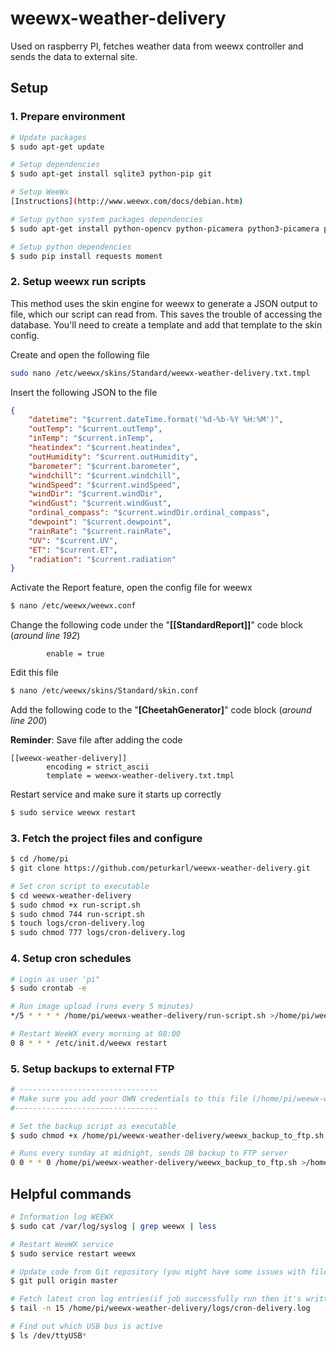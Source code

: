 # weewx-weather-delivery
Used on raspberry PI, fetches weather data from weewx controller and sends the data to external site. 

## Setup

### 1. Prepare environment
```sh 
# Update packages
$ sudo apt-get update

# Setup dependencies
$ sudo apt-get install sqlite3 python-pip git

# Setup WeeWx
[Instructions](http://www.weewx.com/docs/debian.htm)

# Setup python system packages dependencies
$ sudo apt-get install python-opencv python-picamera python3-picamera python-requests

# Setup python dependencies
$ sudo pip install requests moment
```
### 2. Setup weewx run scripts
This method uses the skin engine for weewx to generate a JSON output to file, which our script can read from. This saves the trouble of accessing the database. You'll need to create a template and add that template to the skin config. 

Create and open the following file
```sh
sudo nano /etc/weewx/skins/Standard/weewx-weather-delivery.txt.tmpl
```
Insert the following JSON to the file
```json
{
    "datetime": "$current.dateTime.format('%d-%b-%Y %H:%M')",
    "outTemp": "$current.outTemp",
    "inTemp": "$current.inTemp",
    "heatindex": "$current.heatindex",
    "outHumidity": "$current.outHumidity",
    "barometer": "$current.barometer",
    "windchill": "$current.windchill",
    "windSpeed": "$current.windSpeed",
    "windDir": "$current.windDir",
    "windGust": "$current.windGust",
    "ordinal_compass": "$current.windDir.ordinal_compass",
    "dewpoint": "$current.dewpoint",
    "rainRate": "$current.rainRate",
    "UV": "$current.UV",
    "ET": "$current.ET",
    "radiation": "$current.radiation"
}
```
Activate the Report feature, open the config file for weewx
```sh 
$ nano /etc/weewx/weewx.conf
``` 
Change the following code under the "**[[StandardReport]]**" code block (*around line 192*)
```
        enable = true
```

Edit this file
```sh 
$ nano /etc/weewx/skins/Standard/skin.conf
``` 
Add the following code to the "**[CheetahGenerator]**" code block (*around line 200*)

**Reminder**: Save file after adding the code
```
[[weewx-weather-delivery]]
        encoding = strict_ascii
        template = weewx-weather-delivery.txt.tmpl
```

Restart service and make sure it starts up correctly
```sh
$ sudo service weewx restart
```

### 3. Fetch the project files and configure
```sh
$ cd /home/pi
$ git clone https://github.com/peturkarl/weewx-weather-delivery.git

# Set cron script to executable
$ cd weewx-weather-delivery
$ sudo chmod +x run-script.sh
$ sudo chmod 744 run-script.sh
$ touch logs/cron-delivery.log
$ sudo chmod 777 logs/cron-delivery.log
```

### 4. Setup cron schedules
```sh
# Login as user 'pi"
$ sudo crontab -e

# Run image upload (runs every 5 minutes)
*/5 * * * * /home/pi/weewx-weather-delivery/run-script.sh >/home/pi/weewx-weather-delivery/logs/cron-delivery.log 2>&1 

# Restart WeeWX every morning at 08:00
0 8 * * * /etc/init.d/weewx restart

```

### 5. Setup backups to external FTP
```sh
# -------------------------------
# Make sure you add your OWN credentials to this file (/home/pi/weewx-weather-delivery/weewx_backup_to_ftp.sh)
#--------------------------------

# Set the backup script as executable
$ sudo chmod +x /home/pi/weewx-weather-delivery/weewx_backup_to_ftp.sh

# Runs every sunday at midnight, sends DB backup to FTP server
0 0 * * 0 /home/pi/weewx-weather-delivery/weewx_backup_to_ftp.sh >/home/pi/weewx-weather-delivery/logs/cron-delivery.log 2>&1 
```



## Helpful commands
```sh
# Information log WEEWX
$ sudo cat /var/log/syslog | grep weewx | less

# Restart WeeWX service
$ sudo service restart weewx

# Update code from Git repository (you might have some issues with file permissions)
$ git pull origin master

# Fetch latest cron log entries(if job successfully run then it's written to the log, else the error is printed)
$ tail -n 15 /home/pi/weewx-weather-delivery/logs/cron-delivery.log

# Find out which USB bus is active
$ ls /dev/ttyUSB*

```
